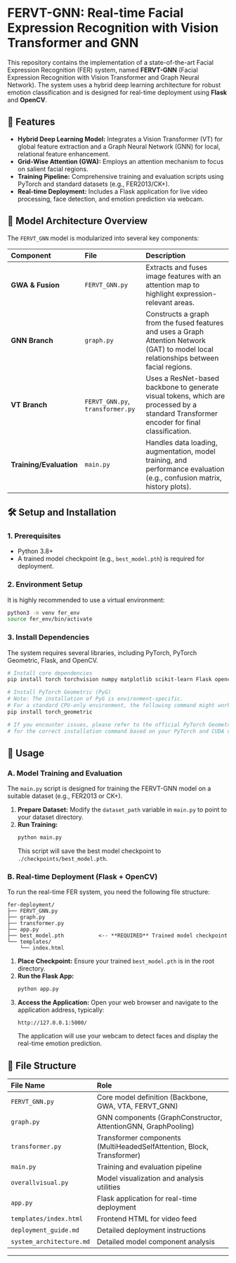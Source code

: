 # FERVT-GNN: Real-time Facial Expression Recognition with Vision Transformer and GNN

This repository contains the implementation of a state-of-the-art Facial Expression Recognition (FER) system, named **FERVT-GNN** (Facial Expression Recognition with Vision Transformer and Graph Neural Network). The system uses a hybrid deep learning architecture for robust emotion classification and is designed for real-time deployment using **Flask** and **OpenCV**.

## 🌟 Features

*   **Hybrid Deep Learning Model:** Integrates a Vision Transformer (VT) for global feature extraction and a Graph Neural Network (GNN) for local, relational feature enhancement.
*   **Grid-Wise Attention (GWA):** Employs an attention mechanism to focus on salient facial regions.
*   **Training Pipeline:** Comprehensive training and evaluation scripts using PyTorch and standard datasets (e.g., FER2013/CK+).
*   **Real-time Deployment:** Includes a Flask application for live video processing, face detection, and emotion prediction via webcam.

## 🧠 Model Architecture Overview

The `FERVT_GNN` model is modularized into several key components:

| Component | File | Description |
| :--- | :--- | :--- |
| **GWA & Fusion** | `FERVT_GNN.py` | Extracts and fuses image features with an attention map to highlight expression-relevant areas. |
| **GNN Branch** | `graph.py` | Constructs a graph from the fused features and uses a Graph Attention Network (GAT) to model local relationships between facial regions. |
| **VT Branch** | `FERVT_GNN.py`, `transformer.py` | Uses a ResNet-based backbone to generate visual tokens, which are processed by a standard Transformer encoder for final classification. |
| **Training/Evaluation** | `main.py` | Handles data loading, augmentation, model training, and performance evaluation (e.g., confusion matrix, history plots). |

## 🛠️ Setup and Installation

### 1. Prerequisites

*   Python 3.8+
*   A trained model checkpoint (e.g., `best_model.pth`) is required for deployment.

### 2. Environment Setup

It is highly recommended to use a virtual environment:

```bash
python3 -m venv fer_env
source fer_env/bin/activate
```

### 3. Install Dependencies

The system requires several libraries, including PyTorch, PyTorch Geometric, Flask, and OpenCV.

```bash
# Install core dependencies
pip install torch torchvision numpy matplotlib scikit-learn Flask opencv-python

# Install PyTorch Geometric (PyG)
# Note: The installation of PyG is environment-specific. 
# For a standard CPU-only environment, the following command might work:
pip install torch_geometric

# If you encounter issues, please refer to the official PyTorch Geometric documentation
# for the correct installation command based on your PyTorch and CUDA versions.
```

## 🚀 Usage

### A. Model Training and Evaluation

The `main.py` script is designed for training the FERVT-GNN model on a suitable dataset (e.g., FER2013 or CK+).

1.  **Prepare Dataset:** Modify the `dataset_path` variable in `main.py` to point to your dataset directory.
2.  **Run Training:**
    ```bash
    python main.py
    ```
    This script will save the best model checkpoint to `./checkpoints/best_model.pth`.

### B. Real-time Deployment (Flask + OpenCV)

To run the real-time FER system, you need the following file structure:

```
fer-deployment/
├── FERVT_GNN.py
├── graph.py
├── transformer.py
├── app.py
├── best_model.pth           <-- **REQUIRED** Trained model checkpoint
└── templates/
    └── index.html
```

1.  **Place Checkpoint:** Ensure your trained `best_model.pth` is in the root directory.
2.  **Run the Flask App:**
    ```bash
    python app.py
    ```
3.  **Access the Application:** Open your web browser and navigate to the application address, typically:
    ```
    http://127.0.0.1:5000/
    ```
    The application will use your webcam to detect faces and display the real-time emotion prediction.

## 📂 File Structure

| File Name | Role |
| :--- | :--- |
| `FERVT_GNN.py` | Core model definition (Backbone, GWA, VTA, FERVT_GNN) |
| `graph.py` | GNN components (GraphConstructor, AttentionGNN, GraphPooling) |
| `transformer.py` | Transformer components (MultiHeadedSelfAttention, Block, Transformer) |
| `main.py` | Training and evaluation pipeline |
| `overallvisual.py` | Model visualization and analysis utilities |
| `app.py` | Flask application for real-time deployment |
| `templates/index.html` | Frontend HTML for video feed |
| `deployment_guide.md` | Detailed deployment instructions |
| `system_architecture.md` | Detailed model component analysis |

---

